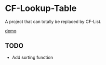 # CF-Lookup-Table
A project that can totally be replaced by CF-List.

[demo](https://yojahuang.github.io/CF-Lookup-Table/)


## TODO

- Add sorting function
